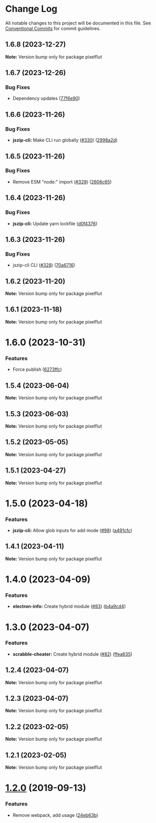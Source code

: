 # Change Log

All notable changes to this project will be documented in this file.
See [Conventional Commits](https://conventionalcommits.org) for commit guidelines.

## 1.6.8 (2023-12-27)

**Note:** Version bump only for package pixelflut





## 1.6.7 (2023-12-26)


### Bug Fixes

* Dependency updates ([77f6e90](https://github.com/ffflorian/node-packages/commit/77f6e90c1e20cb7a37f3e3dcb70910f725266ed5))





## 1.6.6 (2023-11-26)


### Bug Fixes

* **jszip-cli:** Make CLI run globally ([#330](https://github.com/ffflorian/node-packages/issues/330)) ([2998a2d](https://github.com/ffflorian/node-packages/commit/2998a2daa963d392cc46cf7d3059cf945656a803))





## 1.6.5 (2023-11-26)


### Bug Fixes

* Remove ESM "node:" import ([#329](https://github.com/ffflorian/node-packages/issues/329)) ([2606c65](https://github.com/ffflorian/node-packages/commit/2606c65d32449d2aaa9b33a5bf302c3d31202e7c))





## 1.6.4 (2023-11-26)


### Bug Fixes

* **jszip-cli:** Update yarn lockfile ([d0f4376](https://github.com/ffflorian/node-packages/commit/d0f43769a11e8ce376cfce0375a17616d48fe6cf))





## 1.6.3 (2023-11-26)


### Bug Fixes

* jszip-cli CLI ([#328](https://github.com/ffflorian/node-packages/issues/328)) ([70a6716](https://github.com/ffflorian/node-packages/commit/70a6716697cb85b14af967d0587aca662b90d212))





## 1.6.2 (2023-11-20)

**Note:** Version bump only for package pixelflut





## 1.6.1 (2023-11-18)

**Note:** Version bump only for package pixelflut





# 1.6.0 (2023-10-31)


### Features

* Force publish ([6273ffc](https://github.com/ffflorian/node-packages/commit/6273ffc7fd6b44807c5409f746b5daa91bebbb17))





## 1.5.4 (2023-06-04)

**Note:** Version bump only for package pixelflut





## 1.5.3 (2023-06-03)

**Note:** Version bump only for package pixelflut





## 1.5.2 (2023-05-05)

**Note:** Version bump only for package pixelflut





## 1.5.1 (2023-04-27)

**Note:** Version bump only for package pixelflut





# 1.5.0 (2023-04-18)


### Features

* **jszip-cli:** Allow glob inputs for add mode ([#98](https://github.com/ffflorian/node-packages/issues/98)) ([a491cfc](https://github.com/ffflorian/node-packages/commit/a491cfcb04d9abdb8e0b2c9995a0de63f05510d9))





## 1.4.1 (2023-04-11)

**Note:** Version bump only for package pixelflut





# 1.4.0 (2023-04-09)


### Features

* **electron-info:** Create hybrid module ([#83](https://github.com/ffflorian/node-packages/issues/83)) ([b4a9cd4](https://github.com/ffflorian/node-packages/commit/b4a9cd469cdd21da520ce1d02c878359c0546340))





# 1.3.0 (2023-04-07)


### Features

* **scrabble-cheater:** Create hybrid module ([#82](https://github.com/ffflorian/node-packages/issues/82)) ([ffea635](https://github.com/ffflorian/node-packages/commit/ffea6358e04ce5280f38a1ef4dd1271bb37e422e))





## 1.2.4 (2023-04-07)

**Note:** Version bump only for package pixelflut





## 1.2.3 (2023-04-07)

**Note:** Version bump only for package pixelflut





## 1.2.2 (2023-02-05)

**Note:** Version bump only for package pixelflut





## 1.2.1 (2023-02-05)

**Note:** Version bump only for package pixelflut





# [1.2.0](https://github.com/ffflorian/pixelflut/compare/v1.1.1...v1.2.0) (2019-09-13)

### Features

- Remove webpack, add usage ([24eb63b](https://github.com/ffflorian/pixelflut/commit/24eb63b))
